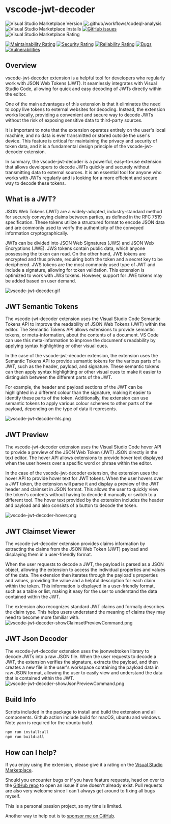 # vscode-jwt-decoder

![Visual Studio Marketplace Version](https://img.shields.io/visual-studio-marketplace/v/AndrewButson.vscode-jwt-decoder)
![.github/workflows/codeql-analysis](https://github.com/arbs-io/vscode-jwt-decoder/actions/workflows/codeql-analysis.yml/badge.svg)
![Visual Studio Marketplace Installs](https://img.shields.io/visual-studio-marketplace/i/AndrewButson.vscode-jwt-decoder)
[![GitHub issues](https://img.shields.io/github/issues/arbs-io/vscode-jwt-decoder.svg)](https://github.com/arbs-io/vscode-jwt-decoder/issues)
![Visual Studio Marketplace Rating](https://img.shields.io/visual-studio-marketplace/r/AndrewButson.vscode-jwt-decoder)

[![Maintainability Rating](https://sonarcloud.io/api/project_badges/measure?project=arbs-io_vscode-jwt-decoder&metric=sqale_rating)](https://sonarcloud.io/summary/new_code?id=arbs-io_vscode-jwt-decoder)
[![Security Rating](https://sonarcloud.io/api/project_badges/measure?project=arbs-io_vscode-jwt-decoder&metric=security_rating)](https://sonarcloud.io/summary/new_code?id=arbs-io_vscode-jwt-decoder)
[![Reliability Rating](https://sonarcloud.io/api/project_badges/measure?project=arbs-io_vscode-jwt-decoder&metric=reliability_rating)](https://sonarcloud.io/summary/new_code?id=arbs-io_vscode-jwt-decoder)
[![Bugs](https://sonarcloud.io/api/project_badges/measure?project=arbs-io_vscode-jwt-decoder&metric=bugs)](https://sonarcloud.io/summary/new_code?id=arbs-io_vscode-jwt-decoder)
[![Vulnerabilities](https://sonarcloud.io/api/project_badges/measure?project=arbs-io_vscode-jwt-decoder&metric=vulnerabilities)](https://sonarcloud.io/summary/new_code?id=arbs-io_vscode-jwt-decoder)

## Overview

vscode-jwt-decoder extension is a helpful tool for developers who regularly work with JSON Web Tokens (JWT). It seamlessly integrates with Visual Studio Code, allowing for quick and easy decoding of JWTs directly within the editor.

One of the main advantages of this extension is that it eliminates the need to copy live tokens to external websites for decoding. Instead, the extension works locally, providing a convenient and secure way to decode JWTs without the risk of exposing sensitive data to third-party sources.

It is important to note that the extension operates entirely on the user's local machine, and no data is ever transmitted or stored outside the user's device. This feature is critical for maintaining the privacy and security of token data, and it is a fundamental design principle of the vscode-jwt-decoder extension.

In summary, the vscode-jwt-decoder is a powerful, easy-to-use extension that allows developers to decode JWTs quickly and securely without transmitting data to external sources. It is an essential tool for anyone who works with JWTs regularly and is looking for a more efficient and secure way to decode these tokens.

## What is a JWT?

JSON Web Tokens (JWT) are a widely-adopted, industry-standard method for securely conveying claims between parties, as defined in the RFC 7519 specification. These tokens utilize a structured format to encode JSON data and are commonly used to verify the authenticity of the conveyed information cryptographically.

JWTs can be divided into JSON Web Signatures (JWS) and JSON Web Encryptions (JWE). JWS tokens contain public data, which anyone possessing the token can read. On the other hand, JWE tokens are encrypted and thus private, requiring both the token and a secret key to be deciphered. JWS tokens are the most commonly used type of JWT and include a signature, allowing for token validation. This extension is optimized to work with JWS tokens. However, support for JWE tokens may be added based on user demand.

![vscode-jwt-decoder.gif](images/vscode-jwt-decoder.gif)

## JWT Semantic Tokens

The vscode-jwt-decoder extension uses the Visual Studio Code Semantic Tokens API to improve the readability of JSON Web Tokens (JWT) within the editor. The Semantic Tokens API allows extensions to provide semantic tokens, or meta-information, about the contents of a document. VS Code can use this meta-information to improve the document's readability by applying syntax highlighting or other visual cues.

In the case of the vscode-jwt-decoder extension, the extension uses the Semantic Tokens API to provide semantic tokens for the various parts of a JWT, such as the header, payload, and signature. These semantic tokens can then apply syntax highlighting or other visual cues to make it easier to distinguish between the different parts of the JWT.

For example, the header and payload sections of the JWT can be highlighted in a different colour than the signature, making it easier to identify these parts of the token. Additionally, the extension can use semantic tokens to apply various colour schemes to other parts of the payload, depending on the type of data it represents.

![vscode-jwt-decoder-hls.png](images/vscode-jwt-decoder-hls.png)

## JWT Preview

The vscode-jwt-decoder extension uses the Visual Studio Code hover API to provide a preview of the JSON Web Token (JWT) JSON directly in the text editor. The hover API allows extensions to provide hover text displayed when the user hovers over a specific word or phrase within the editor.

In the case of the vscode-jwt-decoder extension, the extension uses the hover API to provide hover text for JWT tokens. When the user hovers over a JWT token, the extension will parse it and display a preview of the JWT header and claimset in JSON format. This allows the user to quickly view the token's contents without having to decode it manually or switch to a different tool. The hover text provided by the extension includes the header and payload and also consists of a button to decode the token.

![vscode-jwt-decoder-hover.png](images/vscode-jwt-decoder-hover.png)

## JWT Claimset Viewer

The vscode-jwt-decoder extension provides claims information by extracting the claims from the JSON Web Token (JWT) payload and displaying them in a user-friendly format.

When the user requests to decode a JWT, the payload is parsed as a JSON object, allowing the extension to access the individual properties and values of the data. The extension then iterates through the payload's properties and values, providing the value and a helpful description for each claim within the token. This information is displayed in a user-friendly format, such as a table or list, making it easy for the user to understand the data contained within the JWT.

The extension also recognizes standard JWT claims and formally describes the claim type. This helps users understand the meaning of claims they may need to become more familiar with.
![vscode-jwt-decoder-showClaimsetPreviewCommand.png](images/vscode-jwt-decoder-showClaimsetPreviewCommand.png)

## JWT Json Decoder

The vscode-jwt-decoder extension uses the jsonwebtoken library to decode JWTs into a raw JSON file. When the user requests to decode a JWT, the extension verifies the signature, extracts the payload, and then creates a new file in the user's workspace containing the payload data in raw JSON format, allowing the user to easily view and understand the data that is contained within the JWT.
![vscode-jwt-decoder-showJsonPreviewCommand.png](images/vscode-jwt-decoder-showJsonPreviewCommand.png)

## Build Info

Scripts included in the package to install and build the extension and all components. Github action include build for macOS, ubuntu and windows. Note yarn is required for the ubuntu build.

```bash
npm run install:all
npm run build:all
```

## **How can I help?**

If you enjoy using the extension, please give it a rating on the [Visual Studio Marketplace](https://marketplace.visualstudio.com/items?itemName=AndrewButson.vscode-jwt-decoder).

Should you encounter bugs or if you have feature requests, head on over to the [GitHub repo](https://github.com/arbs-io/vscode-jwt-decoder) to open an issue if one doesn't already exist.
Pull requests are also very welcome since I can't always get around to fixing all bugs myself.

This is a personal passion project, so my time is limited.

Another way to help out is to [sponsor me on GitHub](https://github.com/sponsors/arbs-io).

